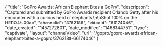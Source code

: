 {
    "title": "GoPro Awards: African Elephant Bites a GoPro",
    "description": "Captured and submitted by GoPro Awards recipient Orlando Getty after his encounter with a curious herd of elephants.\n\nShot 100% on the HERO4\u00ae",
    "channelid": "3762188",
    "videoid": "66174046",
    "date_created": "1457272801",
    "date_modified": "1468344751",
    "type": "captivate",
    "layout": "channelVideo",
    "url": "\/gopro\/gopro-awards-african-elephant-bites-a-gopro\/3762188-66174046"
}